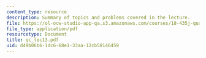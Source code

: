 ```yaml
---
content_type: resource
description: Summary of topics and problems covered in the lecture.
file: https://ol-ocw-studio-app-qa.s3.amazonaws.com/courses/18-435j-quantum-computation-fall-2003/d49b06b61dc668e133aa12cb58146459_qc_lec13.pdf
file_type: application/pdf
resourcetype: Document
title: qc_lec13.pdf
uid: d49b06b6-1dc6-68e1-33aa-12cb58146459
---
```


